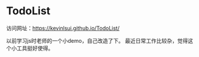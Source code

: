 # TodoList

访问网址：https://kevinlsui.github.io/TodoList/

以前学习js时老师的一个小demo，自己改造了下。
最近日常工作比较杂，觉得这个小工具挺好使得。

